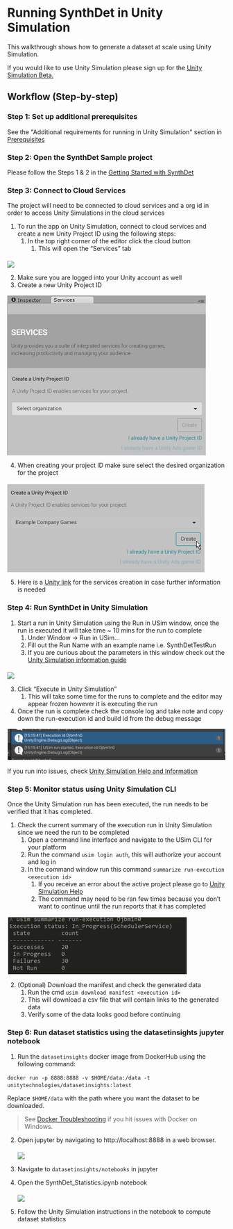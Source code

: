 # Running SynthDet in Unity Simulation

This walkthrough shows how to generate a dataset at scale using Unity Simulation.

If you would like to use Unity Simulation please sign up for the [Unity Simulation Beta.](https://unity.com/products/simulation)

## Workflow (Step-by-step)

### Step 1: Set up additional prerequisites
See the "Additional requirements for running in Unity Simulation" section in [Prerequisites](Prerequisites.md)

### Step 2: Open the SynthDet Sample project
Please follow the Steps 1 & 2 in the [Getting Started with SynthDet](GettingStartedSynthDet.md)

### Step 3: Connect to Cloud Services
The project will need to be connected to cloud services and a org id in order to access Unity Simulations in the cloud services

1. To run the app on Unity Simulation, connect to cloud services and create a new Unity Project ID using the following steps:
    1. In the top right corner of the editor click the cloud button
        1. This will open the “Services” tab

<img src="images/OpenCloudServices.png" align="middle"/>

2. Make sure you are logged into your Unity account as well
3. Create a new Unity Project ID

<img src="images/CreateNewUnityProjectID.png" align="middle"/>

4. When creating your project ID make sure select the desired organization for the project

<img src="images/UnityProjectIdOrg.PNG" align="middle"/>

5. Here is a [Unity link](https://docs.unity3d.com/Manual/SettingUpProjectServices.html) for the services creation in case further information is needed

### Step 4: Run SynthDet in Unity Simulation

1. Start a run in Unity Simulation using the Run in USim window, once the run is executed it will take time ~ 10 mins for the run to complete
    1. Under Window -> Run in USim…
    2. Fill out the Run Name with an example name i.e. SynthDetTestRun
    3. If you are curious about the parameters in this window check out the [Unity Simulation information guide](UnitySimulationHelpInformation.md)

<img src="images/USimRunWindow.PNG" align="middle"/>

3. Click “Execute in Unity Simulation”
    1. This will take some time for the runs to complete and the editor may appear frozen however it is executing the run
4. Once the run is complete check the console log and take note and copy down the run-execution id and build id from the debug message

<img src="images/NoteExecutionID.PNG" align="middle"/>

If you run into issues, check [Unity Simulation Help and Information](UnitySimulationHelpInformation.md)

### Step 5: Monitor status using Unity Simulation CLI
Once the Unity Simulation run has been executed, the run needs to be verified that it has completed.

1. Check the current summary of the execution run in Unity Simulation since we need the run to be completed
    1. Open a command line interface and navigate to the USim CLI for your platform
    2. Run the command `usim login auth`, this will authorize your account and log in
    3. In the command window run this command `summarize run-execution <execution id>`
        1. If you receive an error about the active project please go to [Unity Simulation Help](UnitySimulationHelpInformation.md)
        2. The command may need to be ran few times because you don’t want to continue until the run reports that it has completed

<img src="images/usimSumExecution.PNG" align="middle"/>

2. (Optional) Download the manifest and check the generated data
    1. Run the cmd `usim download manifest <execution id>`
    2. This will download a csv file that will contain links to the generated data
    3. Verify some of the data looks good before continuing

### Step 6: Run dataset statistics using the datasetinsights jupyter notebook

1. Run the `datasetinsights` docker image from DockerHub using the following command:

```docker run -p 8888:8888 -v $HOME/data:/data -t unitytechnologies/datasetinsights:latest```

Replace `$HOME/data` with the path where you want the dataset to be downloaded.

> See [Docker Troubleshooting](DockerTroubleshooting.md) if you hit issues with Docker on Windows.

2. Open jupyter by navigating to http://localhost:8888 in a web browser.

    <img src="images/jupyterFolder.PNG" align="middle"/>

3. Navigate to `datasetinsights/notebooks` in jupyter
4. Open the SynthDet_Statistics.ipynb notebook

    <img src="images/theaNotebook.PNG" align="middle"/>

5. Follow the Unity Simulation instructions in the notebook to compute dataset statistics
